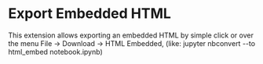 Export Embedded HTML
====================
This extension allows exporting an embedded HTML by simple click or over the menu File -> Download -> HTML Embedded, (like: jupyter nbconvert --to html_embed notebook.ipynb)

